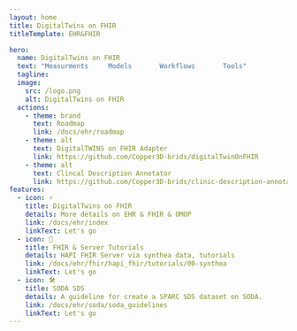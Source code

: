 ```yaml
---
layout: home
title: DigitalTwins on FHIR
titleTemplate: EHR&FHIR

hero:
  name: DigitalTwins on FHIR
  text: "Measurments     Models       Workflows       Tools"
  tagline:
  image:
    src: /logo.png
    alt: DigitalTwins on FHIR
  actions:
    - theme: brand
      text: Roadmap
      link: /docs/ehr/roadmap
    - theme: alt
      text: DigitalTWINS on FHIR Adapter
      link: https://github.com/Copper3D-brids/digitalTwinOnFHIR
    - theme: alt
      text: Clincal Description Annotator
      link: https://github.com/Copper3D-brids/clinic-description-annotator
features:
  - icon: ⚡️
    title: DigitalTwins on FHIR
    details: More details on EHR & FHIR & OMOP
    link: /docs/ehr/index
    linkText: Let's go
  - icon: 🌋
    title: FHIR & Server Tutorials
    details: HAPI FHIR Server via synthea data, tutorials
    link: /docs/ehr/fhir/hapi_fhir/tutorials/00-synthea
    linkText: Let's go
  - icon: 🛠️
    title: SODA SDS
    details: A guideline for create a SPARC SDS dataset on SODA.
    link: /docs/ehr/soda/soda_guidelines
    linkText: Let's go
---
```

